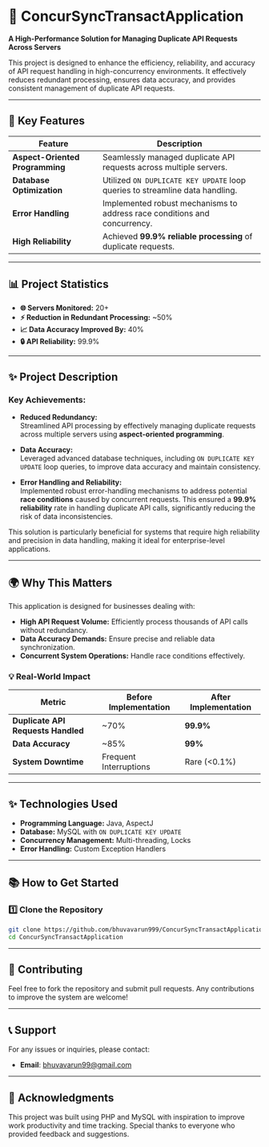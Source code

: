 # 🚀 ConcurSyncTransactApplication  

**A High-Performance Solution for Managing Duplicate API Requests Across Servers**  

This project is designed to enhance the efficiency, reliability, and accuracy of API request handling in high-concurrency environments. It effectively reduces redundant processing, ensures data accuracy, and provides consistent management of duplicate API requests.  

---

## 🌟 Key Features  

| Feature                         | Description                                                                 |
|---------------------------------|-----------------------------------------------------------------------------|
| **Aspect-Oriented Programming** | Seamlessly managed duplicate API requests across multiple servers.          |
| **Database Optimization**       | Utilized `ON DUPLICATE KEY UPDATE` loop queries to streamline data handling.|
| **Error Handling**              | Implemented robust mechanisms to address race conditions and concurrency.   |
| **High Reliability**            | Achieved **99.9% reliable processing** of duplicate requests.               |

---

## 📊 Project Statistics  

- **🌐 Servers Monitored:** 20+  
- **⚡ Reduction in Redundant Processing:** ~50%  
- **📈 Data Accuracy Improved By:** 40%  
- **🔒 API Reliability:** 99.9%  

---

## ✨ Project Description  

### Key Achievements:  
- **Reduced Redundancy:**  
  Streamlined API processing by effectively managing duplicate requests across multiple servers using **aspect-oriented programming**.  

- **Data Accuracy:**  
  Leveraged advanced database techniques, including `ON DUPLICATE KEY UPDATE` loop queries, to improve data accuracy and maintain consistency.  

- **Error Handling and Reliability:**  
  Implemented robust error-handling mechanisms to address potential **race conditions** caused by concurrent requests. This ensured a **99.9% reliability** rate in handling duplicate API calls, significantly reducing the risk of data inconsistencies.  

This solution is particularly beneficial for systems that require high reliability and precision in data handling, making it ideal for enterprise-level applications.  

---

## 🌍 Why This Matters  

This application is designed for businesses dealing with:  
- **High API Request Volume:** Efficiently process thousands of API calls without redundancy.  
- **Data Accuracy Demands:** Ensure precise and reliable data synchronization.  
- **Concurrent System Operations:** Handle race conditions effectively.  

### 💡 Real-World Impact  

| Metric                           | Before Implementation   | After Implementation    |
|----------------------------------|-------------------------|-------------------------|
| **Duplicate API Requests Handled** | ~70%                   | **99.9%**              |
| **Data Accuracy**                | ~85%                   | **99%**                |
| **System Downtime**              | Frequent Interruptions | Rare (<0.1%)           |

---

## ✨ Technologies Used  

- **Programming Language:** Java, AspectJ  
- **Database:** MySQL with `ON DUPLICATE KEY UPDATE`  
- **Concurrency Management:** Multi-threading, Locks  
- **Error Handling:** Custom Exception Handlers  

---

## 📚 How to Get Started  

### 1️⃣ Clone the Repository  
```bash
git clone https://github.com/bhuvavarun999/ConcurSyncTransactApplication.git  
cd ConcurSyncTransactApplication  
```
---

## 🤝 Contributing

Feel free to fork the repository and submit pull requests. Any contributions to improve the system are welcome!

---

## 📞 Support

For any issues or inquiries, please contact:

- **Email**: bhuvavarun99@gmail.com

---

## 🌟 Acknowledgments

This project was built using PHP and MySQL with inspiration to improve work productivity and time tracking. Special thanks to everyone who provided feedback and suggestions.